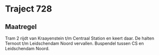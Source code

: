 # Traject 728 
## Maatregel
Tram 2 rijdt van Kraayenstein t/m Centraal Station en keert daar.
De halten Ternoot t/m Leidschendam Noord vervallen.
Buspendel tussen CS en Leidschendam Noord.
